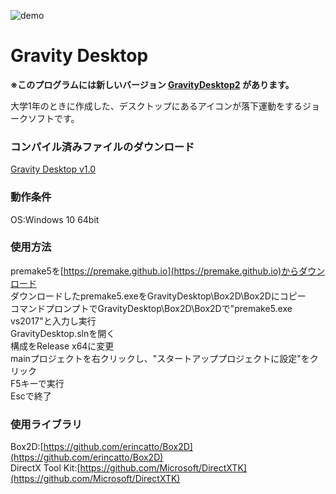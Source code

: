 ![demo](demo.gif)

# Gravity Desktop  
**※このプログラムには新しいバージョン [GravityDesktop2](https://github.com/wakewakame/GravityDesktop2) があります。**

大学1年のときに作成した、デスクトップにあるアイコンが落下運動をするジョークソフトです。

### コンパイル済みファイルのダウンロード  
[Gravity Desktop v1.0](https://github.com/wakewakame/GravityDesktop/releases)  

### 動作条件
OS:Windows 10 64bit  

### 使用方法
premake5を[https://premake.github.io](https://premake.github.io)からダウンロード  
ダウンロードしたpremake5.exeをGravityDesktop\Box2D\Box2Dにコピー  
コマンドプロンプトでGravityDesktop\Box2D\Box2Dで"premake5.exe vs2017"と入力し実行  
GravityDesktop.slnを開く  
構成をRelease x64に変更  
mainプロジェクトを右クリックし、"スタートアッププロジェクトに設定"をクリック  
F5キーで実行  
Escで終了  

### 使用ライブラリ  
Box2D:[https://github.com/erincatto/Box2D](https://github.com/erincatto/Box2D)  
DirectX Tool Kit:[https://github.com/Microsoft/DirectXTK](https://github.com/Microsoft/DirectXTK)  
